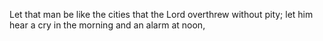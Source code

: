 Let that man be like the cities that the Lord overthrew without pity; let him hear a cry in the morning and an alarm at noon,
